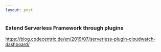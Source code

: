 ```yaml
---
layout: post
---
```


### Extend Serverless Framework through plugins

https://blog.codecentric.de/en/2019/07/serverless-plugin-cloudwatch-dashboard/
